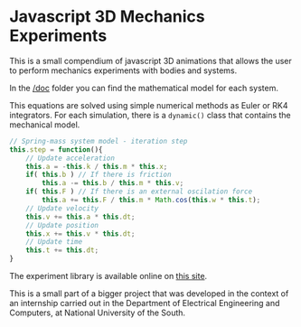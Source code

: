 # Javascript 3D Mechanics Experiments

This is a small compendium of javascript 3D animations that allows the user to perform mechanics experiments with bodies and systems. 

[]()

In the [/doc](/doc) folder you can find the mathematical model for each system.

[]()

This equations are solved using simple numerical methods as Euler or RK4 integrators. For each simulation, there is a ```dynamic()``` class that contains the mechanical model.

```js
// Spring-mass system model - iteration step
this.step = function(){    
    // Update acceleration
    this.a = -this.k / this.m * this.x; 
    if( this.b ) // If there is friction
        this.a -= this.b / this.m * this.v;
    if( this.F ) // If there is an external oscilation force
        this.a += this.F / this.m * Math.cos(this.w * this.t); 
    // Update velocity
    this.v += this.a * this.dt; 
    // Update position
    this.x += this.v * this.dt; 
    // Update time
    this.t += this.dt; 
}
```

The experiment library is available online on [this site](https://physics-experiment.heroku.app).

This is a small part of a bigger project that was developed in the context of an internship carried out in the Department of Electrical Engineering and Computers, at National University of the South.
